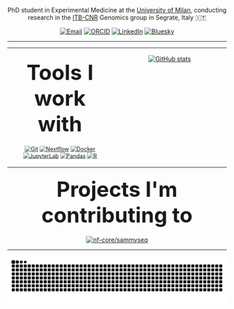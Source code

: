 <p align="center">
  PhD student in Experimental Medicine at the <a href="https://d-memphd.unimi.it/">University of Milan</a>, conducting research in the <a href="https://www.itb.cnr.it/en/home-en/">ITB-CNR</a> Genomics group in Segrate, Italy 🇮🇹 
</p>

<p align="center">
  <a href="mailto:ugo.iannacchero@itb.cnr.it"><img src="https://img.shields.io/badge/Email-EA4335?style=flat&logo=gmail&logoColor=white" alt="Email"></a>
  <a href="https://orcid.org/0009-0000-5041-922X"><img src="https://img.shields.io/badge/ORCID-A6CE39?style=flat&logo=orcid&logoColor=white" alt="ORCID"></a>
  <a href="https://www.linkedin.com/in/ugo-iannacchero/"><img src="https://img.shields.io/badge/LinkedIn-0A66C2?style=flat&logo=linkedin&logoColor=white" alt="LinkedIn"></a>
  <a href="https://bsky.app/profile/ugoiann.bsky.social"><img src="https://img.shields.io/badge/Bluesky-0285FF?style=flat&logo=bluesky&logoColor=white" alt="Bluesky"></a>
</p>

</p>

---

<div align="center">

<table border="0" style="border:none;margin:0;padding:0;">
<tr>
<td width="48%" align="center" valign="top">

<div style="height:5px;"></div>

<h4 align="center"><font size="10">Tools I work with</font></h4>

<div align="center" style="transform: scale(0.9);">
  
[![Git](https://img.shields.io/badge/Git-F05032.svg?style=for-the-badge&logo=git&logoColor=white)](https://git-scm.com/) 
[![Nextflow](https://img.shields.io/badge/Nextflow-%2300AA88.svg?style=for-the-badge&logo=nextflow&logoColor=white)](https://www.nextflow.io/) 
[![Docker](https://img.shields.io/badge/Docker-%232496ED.svg?style=for-the-badge&logo=docker&logoColor=white)](https://www.docker.com/)<br>
[![JupyterLab](https://img.shields.io/badge/JupyterLab-F37626.svg?style=for-the-badge&logo=jupyter&logoColor=white)](https://jupyter.org/)
[![Pandas](https://img.shields.io/badge/Pandas-%23150458.svg?style=for-the-badge&logo=pandas&logoColor=white)](https://pandas.pydata.org/)
[![R](https://img.shields.io/badge/R-%23276DC3.svg?style=for-the-badge&logo=r&logoColor=white)](https://www.r-project.org/)


</div>

</td>
<td width="52%" align="center" valign="top">
  
[![GitHub stats](https://github-readme-stats.vercel.app/api?username=ugoiannacchero&include_all_commits=true&count_private=true&hide_border=true&hide=stars&show_icons=true&theme=material-palenight)](https://github.com/ugoiannacchero/github-readme-stats)

</td>


</div>

</td>
</tr>
</table>

</div>

<h4 align="center"><font size="10">Projects I'm contributing to</font></h4>

<p align="center">
  <a href="https://nf-co.re/sammyseq">
    <img src="https://img.shields.io/badge/nf--core-sammyseq-24B064?style=for-the-badge&logo=nf-core&logoColor=white&labelColor=555555&color=24B064" alt="nf-core/sammyseq">
  </a>
</p>

---

<div align="center">

<picture>
  <source media="(prefers-color-scheme: dark)" srcset="https://raw.githubusercontent.com/ugoiannacchero/ugoiannacchero/output/snake-dark.svg">
  <img alt="GitHub contribution grid snake animation" src="https://raw.githubusercontent.com/ugoiannacchero/ugoiannacchero/output/snake-dark.svg" width="800">
</picture>

</div>
